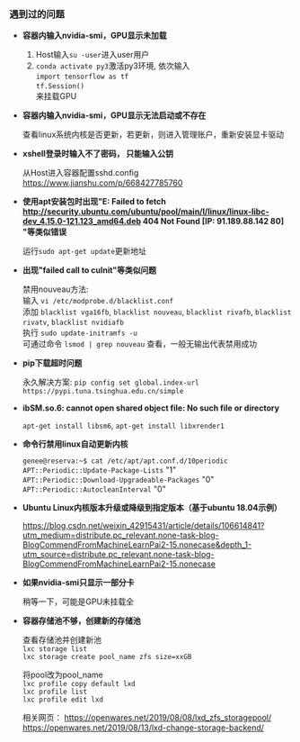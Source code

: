### 遇到过的问题

- **容器内输入nvidia-smi，GPU显示未加载**

    1.  Host输入`su -user`进入user用户  
    2.  `conda activate py3`激活py3环境, 依次输入  
        `import tensorflow as tf`  
        `tf.Session()`  
        来挂载GPU  

- **容器内输入nvidia-smi，GPU显示无法启动或不存在**

    查看linux系统内核是否更新，若更新，则进入管理账户，重新安装显卡驱动


- **xshell登录时输入不了密码， 只能输入公钥**  

    从Host进入容器配置sshd.config  
    https://www.jianshu.com/p/668427785760  

- **使用apt安装包时出现"E: Failed to fetch http://security.ubuntu.com/ubuntu/pool/main/l/linux/linux-libc-dev_4.15.0-121.123_amd64.deb  404  Not Found [IP: 91.189.88.142 80] "等类似错误**  

    运行`sudo apt-get update`更新地址

- **出现"failed call to cuInit"等类似问题**   

    禁用nouveau方法:  
    输入 `vi /etc/modprobe.d/blacklist.conf`  
    添加 `blacklist vga16fb`, `blacklist nouveau`, `blacklist rivafb`, `blacklist rivatv`, `blacklist nvidiafb`  
    执行 `sudo update-initramfs -u`  
    可通过命令 `lsmod | grep nouveau` 查看，一般无输出代表禁用成功  

- **pip下载超时问题**
    
    永久解决方案:  `pip config set global.index-url https://pypi.tuna.tsinghua.edu.cn/simple`

- **ibSM.so.6: cannot open shared object file: No such file or directory**

    `apt-get install libsm6`, `apt-get install libxrender1`

- **命令行禁用linux自动更新内核**

    `genee@reserva:~$ cat /etc/apt/apt.conf.d/10periodic`  
    `APT::Periodic::Update-Package-Lists` "1"  
    `APT::Periodic::Download-Upgradeable-Packages` "0"  
    `APT::Periodic::AutocleanInterval` "0"  
- **Ubuntu Linux内核版本升级或降级到指定版本（基于ubuntu 18.04示例）**

    https://blog.csdn.net/weixin_42915431/article/details/106614841?utm_medium=distribute.pc_relevant.none-task-blog-BlogCommendFromMachineLearnPai2-15.nonecase&depth_1-utm_source=distribute.pc_relevant.none-task-blog-BlogCommendFromMachineLearnPai2-15.nonecase

- **如果nvidia-smi只显示一部分卡**

    稍等一下，可能是GPU未挂载全

- **容器存储池不够，创建新的存储池**

    查看存储池并创建新池  
    `lxc storage list`  
    `lxc storage create pool_name zfs size=xxGB`  

    将pool改为pool_name  
    `lxc profile copy default lxd`  
    `lxc profile list`  
    `lxc profile edit lxd`  

    相关网页：
    https://openwares.net/2019/08/08/lxd_zfs_storagepool/  
    https://openwares.net/2019/08/13/lxd-change-storage-backend/








